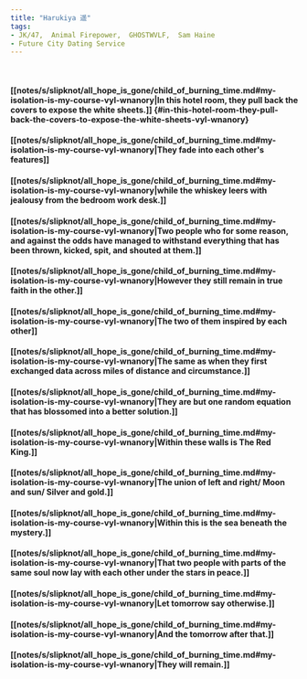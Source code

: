 ```yaml
---
title: "Harukiya 遥"
tags:
- JK/47,  Animal Firepower,  GHOSTWVLF,  Sam Haine
- Future City Dating Service
---
```

&nbsp;
#### [[notes/s/slipknot/all_hope_is_gone/child_of_burning_time.md#my-isolation-is-my-course-vyl-wnanory|In this hotel room, they pull back the covers to expose the white sheets.]] {#in-this-hotel-room-they-pull-back-the-covers-to-expose-the-white-sheets-vyl-wnanory}
#### [[notes/s/slipknot/all_hope_is_gone/child_of_burning_time.md#my-isolation-is-my-course-vyl-wnanory|They fade into each other's features]]
#### [[notes/s/slipknot/all_hope_is_gone/child_of_burning_time.md#my-isolation-is-my-course-vyl-wnanory|while the whiskey leers with jealousy from the bedroom work desk.]]
#### [[notes/s/slipknot/all_hope_is_gone/child_of_burning_time.md#my-isolation-is-my-course-vyl-wnanory|Two people who for some reason, and against the odds have managed to withstand everything that has been thrown, kicked, spit, and shouted at them.]]
#### [[notes/s/slipknot/all_hope_is_gone/child_of_burning_time.md#my-isolation-is-my-course-vyl-wnanory|However they still remain in true faith in the other.]]
#### [[notes/s/slipknot/all_hope_is_gone/child_of_burning_time.md#my-isolation-is-my-course-vyl-wnanory|The two of them inspired by each other]]
#### [[notes/s/slipknot/all_hope_is_gone/child_of_burning_time.md#my-isolation-is-my-course-vyl-wnanory|The same as when they first exchanged data across miles of distance and circumstance.]]
#### [[notes/s/slipknot/all_hope_is_gone/child_of_burning_time.md#my-isolation-is-my-course-vyl-wnanory|They are but one random equation that has blossomed into a better solution.]]
#### [[notes/s/slipknot/all_hope_is_gone/child_of_burning_time.md#my-isolation-is-my-course-vyl-wnanory|Within these walls is The Red King.]]
#### [[notes/s/slipknot/all_hope_is_gone/child_of_burning_time.md#my-isolation-is-my-course-vyl-wnanory|The union of left and right/ Moon and sun/ Silver and gold.]]
#### [[notes/s/slipknot/all_hope_is_gone/child_of_burning_time.md#my-isolation-is-my-course-vyl-wnanory|Within this is the sea beneath the mystery.]]
#### [[notes/s/slipknot/all_hope_is_gone/child_of_burning_time.md#my-isolation-is-my-course-vyl-wnanory|That two people with parts of the same soul now lay with each other under the stars in peace.]]
#### [[notes/s/slipknot/all_hope_is_gone/child_of_burning_time.md#my-isolation-is-my-course-vyl-wnanory|Let tomorrow say otherwise.]]
#### [[notes/s/slipknot/all_hope_is_gone/child_of_burning_time.md#my-isolation-is-my-course-vyl-wnanory|And the tomorrow after that.]]
#### [[notes/s/slipknot/all_hope_is_gone/child_of_burning_time.md#my-isolation-is-my-course-vyl-wnanory|They will remain.]]
